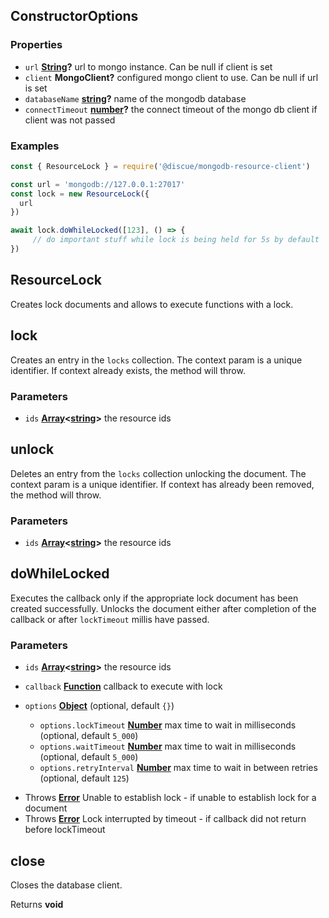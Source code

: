<!-- Generated by documentation.js. Update this documentation by updating the source code. -->

## ConstructorOptions

### Properties

*   `url` **[String][1]?** url to mongo instance. Can be null if client is set
*   `client` **MongoClient?** configured mongo client to use. Can be null if url is set
*   `databaseName` **[string][1]?** name of the mongodb database
*   `connectTimeout` **[number][2]?** the connect timeout of the mongo db client if client was not passed

### Examples

```javascript
const { ResourceLock } = require('@discue/mongodb-resource-client')

const url = 'mongodb://127.0.0.1:27017'
const lock = new ResourceLock({
  url
})

await lock.doWhileLocked([123], () => {
     // do important stuff while lock is being held for 5s by default
})
```

## ResourceLock

Creates lock documents and allows to execute functions with a lock.

## lock

Creates an entry in the `locks` collection. The context param is a unique identifier. If context already
exists, the method will throw.

### Parameters

*   `ids` **[Array][3]<[string][1]>** the resource ids

## unlock

Deletes an entry from the `locks` collection unlocking the document.
The context param is a unique identifier. If context has already been
removed, the method will throw.

### Parameters

*   `ids` **[Array][3]<[string][1]>** the resource ids

## doWhileLocked

Executes the callback only if the appropriate lock document has been created successfully.
Unlocks the document either after completion of the callback or after `lockTimeout` millis
have passed.

### Parameters

*   `ids` **[Array][3]<[string][1]>** the resource ids
*   `callback` **[Function][4]** callback to execute with lock
*   `options` **[Object][5]**  (optional, default `{}`)

    *   `options.lockTimeout` **[Number][2]** max time to wait in milliseconds (optional, default `5_000`)
    *   `options.waitTimeout` **[Number][2]** max time to wait in milliseconds (optional, default `5_000`)
    *   `options.retryInterval` **[Number][2]** max time to wait in between retries (optional, default `125`)

<!---->

*   Throws **[Error][6]** Unable to establish lock - if unable to establish lock for a document
*   Throws **[Error][6]** Lock interrupted by timeout - if callback did not return before lockTimeout

## close

Closes the database client.

Returns **void**&#x20;

[1]: https://developer.mozilla.org/docs/Web/JavaScript/Reference/Global_Objects/String

[2]: https://developer.mozilla.org/docs/Web/JavaScript/Reference/Global_Objects/Number

[3]: https://developer.mozilla.org/docs/Web/JavaScript/Reference/Global_Objects/Array

[4]: https://developer.mozilla.org/docs/Web/JavaScript/Reference/Statements/function

[5]: https://developer.mozilla.org/docs/Web/JavaScript/Reference/Global_Objects/Object

[6]: https://developer.mozilla.org/docs/Web/JavaScript/Reference/Global_Objects/Error
